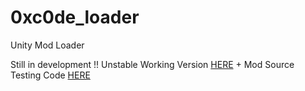 # 0xc0de_loader
Unity Mod Loader

Still in development !! Unstable Working Version [HERE](https://github.com/0xc0decz/0xc0de_loader/releases/tag/Testing) + Mod Source Testing Code [HERE](https://github.com/0xc0decz/0xc0de_loader/releases/tag/Mod_dev)

